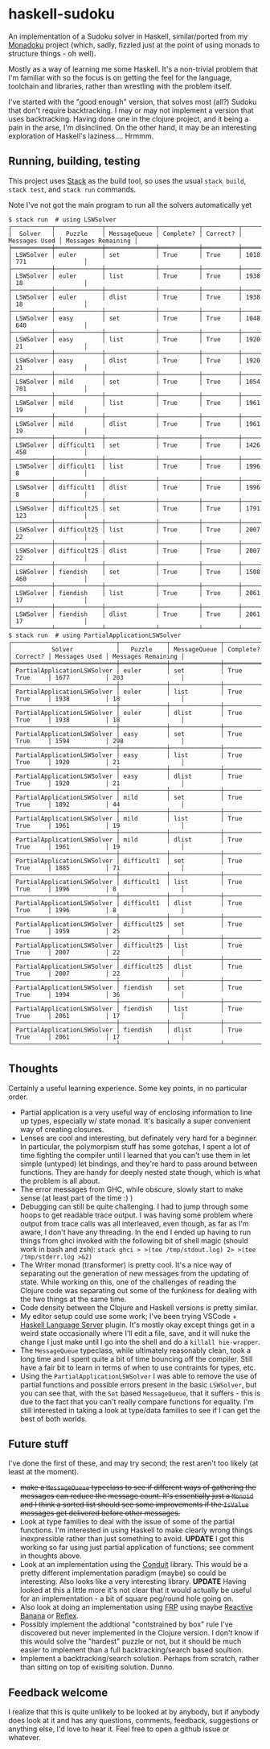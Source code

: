# haskell-sudoku

An implementation of a Sudoku solver in Haskell, similar/ported from my [Monadoku](https://github.com/retnuh/monadoku) project (which, sadly, fizzled just at the point of using monads to structure things - oh well).

Mostly as a way of learning me some Haskell. It's a non-trivial problem that
I'm familiar with so the focus is on getting the feel for the language, toolchain and libraries,
rather than wrestling with the problem itself.

I've started with the "good enough" version, that solves most (all?) Sudoku that don't require backtracking.
I may or may not implement a version that uses backtracking. Having done one in the clojure project,
and it being a pain in the arse, I'm disinclined. On the other hand, it may be an interesting exploration
of Haskell's laziness.... Hrmmm.

## Running, building, testing

This project uses [Stack](https://www.haskellstack.org/) as the build tool, so uses the usual
`stack build`, `stack test`, and `stack run` commands.

Note I've not got the main program to run all the solvers automatically yet

```{bash}
$ stack run  # using LSWSolver
┌───────────┬─────────────┬──────────────┬───────────┬──────────┬───────────────┬────────────────────┐
│  Solver   │   Puzzle    │ MessageQueue │ Complete? │ Correct? │ Messages Used │ Messages Remaining │
╞═══════════╪═════════════╪══════════════╪═══════════╪══════════╪═══════════════╪════════════════════╡
│ LSWSolver │ euler       │ set          │ True      │ True     │ 1018          │ 771                │
├───────────┼─────────────┼──────────────┼───────────┼──────────┼───────────────┼────────────────────┤
│ LSWSolver │ euler       │ list         │ True      │ True     │ 1938          │ 18                 │
├───────────┼─────────────┼──────────────┼───────────┼──────────┼───────────────┼────────────────────┤
│ LSWSolver │ euler       │ dlist        │ True      │ True     │ 1938          │ 18                 │
├───────────┼─────────────┼──────────────┼───────────┼──────────┼───────────────┼────────────────────┤
│ LSWSolver │ easy        │ set          │ True      │ True     │ 1048          │ 640                │
├───────────┼─────────────┼──────────────┼───────────┼──────────┼───────────────┼────────────────────┤
│ LSWSolver │ easy        │ list         │ True      │ True     │ 1920          │ 21                 │
├───────────┼─────────────┼──────────────┼───────────┼──────────┼───────────────┼────────────────────┤
│ LSWSolver │ easy        │ dlist        │ True      │ True     │ 1920          │ 21                 │
├───────────┼─────────────┼──────────────┼───────────┼──────────┼───────────────┼────────────────────┤
│ LSWSolver │ mild        │ set          │ True      │ True     │ 1054          │ 701                │
├───────────┼─────────────┼──────────────┼───────────┼──────────┼───────────────┼────────────────────┤
│ LSWSolver │ mild        │ list         │ True      │ True     │ 1961          │ 19                 │
├───────────┼─────────────┼──────────────┼───────────┼──────────┼───────────────┼────────────────────┤
│ LSWSolver │ mild        │ dlist        │ True      │ True     │ 1961          │ 19                 │
├───────────┼─────────────┼──────────────┼───────────┼──────────┼───────────────┼────────────────────┤
│ LSWSolver │ difficult1  │ set          │ True      │ True     │ 1426          │ 458                │
├───────────┼─────────────┼──────────────┼───────────┼──────────┼───────────────┼────────────────────┤
│ LSWSolver │ difficult1  │ list         │ True      │ True     │ 1996          │ 8                  │
├───────────┼─────────────┼──────────────┼───────────┼──────────┼───────────────┼────────────────────┤
│ LSWSolver │ difficult1  │ dlist        │ True      │ True     │ 1996          │ 8                  │
├───────────┼─────────────┼──────────────┼───────────┼──────────┼───────────────┼────────────────────┤
│ LSWSolver │ difficult25 │ set          │ True      │ True     │ 1791          │ 123                │
├───────────┼─────────────┼──────────────┼───────────┼──────────┼───────────────┼────────────────────┤
│ LSWSolver │ difficult25 │ list         │ True      │ True     │ 2007          │ 22                 │
├───────────┼─────────────┼──────────────┼───────────┼──────────┼───────────────┼────────────────────┤
│ LSWSolver │ difficult25 │ dlist        │ True      │ True     │ 2007          │ 22                 │
├───────────┼─────────────┼──────────────┼───────────┼──────────┼───────────────┼────────────────────┤
│ LSWSolver │ fiendish    │ set          │ True      │ True     │ 1508          │ 460                │
├───────────┼─────────────┼──────────────┼───────────┼──────────┼───────────────┼────────────────────┤
│ LSWSolver │ fiendish    │ list         │ True      │ True     │ 2061          │ 17                 │
├───────────┼─────────────┼──────────────┼───────────┼──────────┼───────────────┼────────────────────┤
│ LSWSolver │ fiendish    │ dlist        │ True      │ True     │ 2061          │ 17                 │
└───────────┴─────────────┴──────────────┴───────────┴──────────┴───────────────┴────────────────────┘
$ stack run  # using PartialApplicationLSWSolver
┌─────────────────────────────┬─────────────┬──────────────┬───────────┬──────────┬───────────────┬────────────────────┐
│           Solver            │   Puzzle    │ MessageQueue │ Complete? │ Correct? │ Messages Used │ Messages Remaining │
╞═════════════════════════════╪═════════════╪══════════════╪═══════════╪══════════╪═══════════════╪════════════════════╡
│ PartialApplicationLSWSolver │ euler       │ set          │ True      │ True     │ 1677          │ 203                │
├─────────────────────────────┼─────────────┼──────────────┼───────────┼──────────┼───────────────┼────────────────────┤
│ PartialApplicationLSWSolver │ euler       │ list         │ True      │ True     │ 1938          │ 18                 │
├─────────────────────────────┼─────────────┼──────────────┼───────────┼──────────┼───────────────┼────────────────────┤
│ PartialApplicationLSWSolver │ euler       │ dlist        │ True      │ True     │ 1938          │ 18                 │
├─────────────────────────────┼─────────────┼──────────────┼───────────┼──────────┼───────────────┼────────────────────┤
│ PartialApplicationLSWSolver │ easy        │ set          │ True      │ True     │ 1594          │ 298                │
├─────────────────────────────┼─────────────┼──────────────┼───────────┼──────────┼───────────────┼────────────────────┤
│ PartialApplicationLSWSolver │ easy        │ list         │ True      │ True     │ 1920          │ 21                 │
├─────────────────────────────┼─────────────┼──────────────┼───────────┼──────────┼───────────────┼────────────────────┤
│ PartialApplicationLSWSolver │ easy        │ dlist        │ True      │ True     │ 1920          │ 21                 │
├─────────────────────────────┼─────────────┼──────────────┼───────────┼──────────┼───────────────┼────────────────────┤
│ PartialApplicationLSWSolver │ mild        │ set          │ True      │ True     │ 1892          │ 44                 │
├─────────────────────────────┼─────────────┼──────────────┼───────────┼──────────┼───────────────┼────────────────────┤
│ PartialApplicationLSWSolver │ mild        │ list         │ True      │ True     │ 1961          │ 19                 │
├─────────────────────────────┼─────────────┼──────────────┼───────────┼──────────┼───────────────┼────────────────────┤
│ PartialApplicationLSWSolver │ mild        │ dlist        │ True      │ True     │ 1961          │ 19                 │
├─────────────────────────────┼─────────────┼──────────────┼───────────┼──────────┼───────────────┼────────────────────┤
│ PartialApplicationLSWSolver │ difficult1  │ set          │ True      │ True     │ 1885          │ 71                 │
├─────────────────────────────┼─────────────┼──────────────┼───────────┼──────────┼───────────────┼────────────────────┤
│ PartialApplicationLSWSolver │ difficult1  │ list         │ True      │ True     │ 1996          │ 8                  │
├─────────────────────────────┼─────────────┼──────────────┼───────────┼──────────┼───────────────┼────────────────────┤
│ PartialApplicationLSWSolver │ difficult1  │ dlist        │ True      │ True     │ 1996          │ 8                  │
├─────────────────────────────┼─────────────┼──────────────┼───────────┼──────────┼───────────────┼────────────────────┤
│ PartialApplicationLSWSolver │ difficult25 │ set          │ True      │ True     │ 1959          │ 25                 │
├─────────────────────────────┼─────────────┼──────────────┼───────────┼──────────┼───────────────┼────────────────────┤
│ PartialApplicationLSWSolver │ difficult25 │ list         │ True      │ True     │ 2007          │ 22                 │
├─────────────────────────────┼─────────────┼──────────────┼───────────┼──────────┼───────────────┼────────────────────┤
│ PartialApplicationLSWSolver │ difficult25 │ dlist        │ True      │ True     │ 2007          │ 22                 │
├─────────────────────────────┼─────────────┼──────────────┼───────────┼──────────┼───────────────┼────────────────────┤
│ PartialApplicationLSWSolver │ fiendish    │ set          │ True      │ True     │ 1994          │ 36                 │
├─────────────────────────────┼─────────────┼──────────────┼───────────┼──────────┼───────────────┼────────────────────┤
│ PartialApplicationLSWSolver │ fiendish    │ list         │ True      │ True     │ 2061          │ 17                 │
├─────────────────────────────┼─────────────┼──────────────┼───────────┼──────────┼───────────────┼────────────────────┤
│ PartialApplicationLSWSolver │ fiendish    │ dlist        │ True      │ True     │ 2061          │ 17                 │
└─────────────────────────────┴─────────────┴──────────────┴───────────┴──────────┴───────────────┴────────────────────┘
```

## Thoughts

Certainly a useful learning experience. Some key points, in no particular order.

- Partial application is a very useful way of enclosing information to line up types, especially w/ state monad. It's basically a super convenient way of creating closures.
- Lenses are cool and interesting, but definately very hard for a beginner. In particular, the polymorpism stuff has some gotchas, I spent a lot of time fighting the compiler until I learned that you can't use them in let simple (untyped) let bindings, and they're hard to pass around between functions. They are handy for deeply nested state though, which is what the problem is all about.
- The error messages from GHC, while obscure, slowly start to make sense (at least part of the time :) )
- Debugging can still be quite challenging. I had to jump through some hoops to get readable trace output. I was having some problem where output from trace calls was all interleaved, even though, as far as I'm aware, I don't have any threading. In the end I ended up having to run things from ghci invoked with the following bit of shell magic (should work in bash and zsh): `stack ghci > >(tee /tmp/stdout.log) 2> >(tee /tmp/stderr.log >&2)`
- The Writer monad (transformer) is pretty cool. It's a nice way of separating out the generation of new messages from the updating of state. While working on this, one of the challenges of reading the Clojure code was separating out some of the funkiness for dealing with the two things at the same time.
- Code density between the Clojure and Haskell versions is pretty similar.
- My editor setup could use some work; I've been trying VSCode + [Haskell Language Server](https://github.com/alanz/vscode-hie-server) plugin. It's mostly okay except things get in a weird state occasionally where I'll edit a file, save, and it will nuke the change I just make until I go into the shell and do a `killall hie-wrapper`.
- The `MessageQueue` typeclass, while ultimately reasonably clean, took a long time and I spent quite a bit of time bouncing off the compiler. Still have a fair bit to learn in terms of when to use contraints for types, etc.
- Using the `PartialApplicationLSWSolver` I was able to remove the use of partial functions and possible errors present in the basic `LSWSolver`, but you can see that, with the `Set` based `MessageQueue`, that it suffers - this is due to the fact that you can't really compare functions for equality. I'm still interested in taking a look at type/data families to see if I can get the best of both worlds.

## Future stuff

I've done the first of these, and may try second; the rest aren't too likely (at least at the moment).

- ~~make a `MessageQueue` typeclass to see if different ways of gathering the messages can reduce the message count. It's essentially just a `Monoid` and I think a sorted list should see some improvements if the `IsValue` messages get delivered before other messages.~~
- Look at type families to deal with the issue of some of the partial functions. I'm interested in using Haskell to make clearly wrong things inexpressible rather than just something to avoid. **UPDATE** I got this working so far using just partial application of functions; see comment in thoughts above.
- Look at an implementation using the [Conduit](https://github.com/snoyberg/conduit) library. This would be a pretty different implementation paradigm (maybe) so could be interesting. Also looks like a very interesting library. **UPDATE** Having looked at this a little more it's not clear that it would actually be useful for an implementation - a bit of square peg/round hole going on.
- Also look at doing an implementation using [FRP](https://wiki.haskell.org/Functional_Reactive_Programming) using maybe [Reactive Banana](https://wiki.haskell.org/Reactive-banana) or [Reflex](https://github.com/reflex-frp/reflex).
- Possibly implement the addtional "contstrained by box" rule I've discovered but never implemented in the Clojure version. I don't know if this would solve the "hardest" puzzle or not, but it should be much easier to implement than a full backtracking/search based soultion.
- Implement a backtracking/search solution. Perhaps from scratch, rather than sitting on top of exisiting solution. Dunno.

## Feedback welcome

I realize that this is quite unlikely to be looked at by anybody, but if anybody does look at it and has any questions, comments, feedback, suggestions or anything else, I'd love to hear it. Feel free to open a github issue or whatever.
